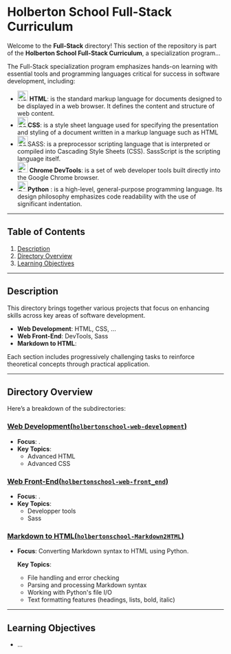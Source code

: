 # Holberton School Full-Stack Curriculum

Welcome to the **Full-Stack** directory! This section of the repository is part of the **Holberton School Full-Stack Curriculum**, a specialization program...

The Full-Stack specialization program emphasizes hands-on learning with essential tools and programming languages critical for success in software development, including:

- <img src="https://upload.wikimedia.org/wikipedia/commons/6/61/HTML5_logo_and_wordmark.svg" alt="HTML" height="24"/> **HTML**: is the standard markup language for documents designed to be displayed in a web browser. It defines the content and structure of web content.
-  <img src="https://upload.wikimedia.org/wikipedia/commons/d/d5/CSS3_logo_and_wordmark.svg" alt="CSS" height="24"/>**CSS**: is a style sheet language used for specifying the presentation and styling of a document written in a markup language such as HTML
-  <img src="https://upload.wikimedia.org/wikipedia/commons/9/96/Sass_Logo_Color.svg" alt="CSS" height="24"/>SASS: is a preprocessor scripting language that is interpreted or compiled into Cascading Style Sheets (CSS). SassScript is the scripting language itself.
- <img src="https://www.google.com/chrome/static/images/chrome-logo.svg" alt="DevTools" height="24"/> **Chrome DevTools**: is a set of web developer tools built directly into the Google Chrome browser.
-  <img src="https://upload.wikimedia.org/wikipedia/commons/c/c3/Python-logo-notext.svg" alt="DevTools" height="24"/>**Python** :  is a high-level, general-purpose programming language. Its design philosophy emphasizes code readability with the use of significant indentation.

---

## Table of Contents

1. [Description](#description)
2. [Directory Overview](#directory-overview)
3. [Learning Objectives](#learning-objectives)

---

## Description

This directory brings together various projects that focus on enhancing skills across key areas of software development.

- **Web Development**: HTML, CSS, ...
- **Web Front-End**: DevTools, Sass
- **Markdown to HTML**: 

Each section includes progressively challenging tasks to reinforce theoretical concepts through practical application.

---

## Directory Overview

Here’s a breakdown of the subdirectories:

### [Web Development(`holbertonschool-web-development`)](./holbertonschool-web-development)

- **Focus**: .
- **Key Topics**:
  - Advanced HTML
  - Advanced CSS

### [Web Front-End(`holbertonschool-web-front_end`)](./holbertonschool-web-development)

- **Focus**: .
- **Key Topics**:
  - Developper tools
  - Sass

### [Markdown to HTML(`holbertonschool-Markdown2HTML`)](./holbertonschool-Markdown2HTML)

- **Focus**: Converting Markdown syntax to HTML using Python.

  **Key Topics**:

  - File handling and error checking
  - Parsing and processing Markdown syntax
  - Working with Python's file I/O
  - Text formatting features (headings, lists, bold, italic)

---

## Learning Objectives

- ...
